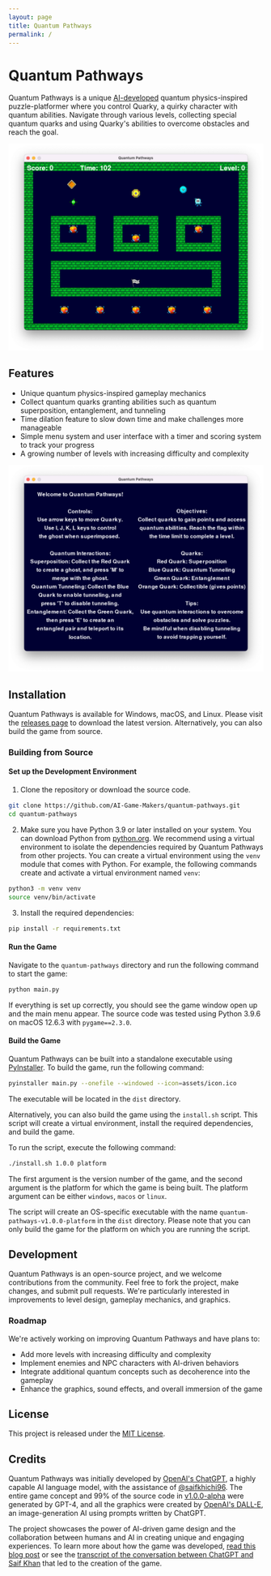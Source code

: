 ```yaml
---
layout: page
title: Quantum Pathways
permalink: /
---
```


# Quantum Pathways

Quantum Pathways is a unique [AI-developed](#credits) quantum physics-inspired puzzle-platformer where you control Quarky, a quirky character with quantum abilities. Navigate through various levels, collecting special quantum quarks and using Quarky's abilities to overcome obstacles and reach the goal.

![Quantum Pathways Screenshot](screenshots/screenshot-1.png)

## Features

- Unique quantum physics-inspired gameplay mechanics
- Collect quantum quarks granting abilities such as quantum superposition, entanglement, and tunneling
- Time dilation feature to slow down time and make challenges more manageable
- Simple menu system and user interface with a timer and scoring system to track your progress
- A growing number of levels with increasing difficulty and complexity

![Quantum Pathways Gameplay](screenshots/screenshot-2.png)

## Installation

Quantum Pathways is available for Windows, macOS, and Linux. Please visit the [releases page](https://github.com/AI-Game-Makers/quantum-pathways/releases) to download the latest version. Alternatively, you can also build the game from source.

### Building from Source

#### Set up the Development Environment

1. Clone the repository or download the source code.

```bash
git clone https://github.com/AI-Game-Makers/quantum-pathways.git
cd quantum-pathways
```

2. Make sure you have Python 3.9 or later installed on your system. You can download Python from [python.org](https://www.python.org/downloads/). We recommend using a virtual environment to isolate the dependencies required by Quantum Pathways from other projects. You can create a virtual environment using the `venv` module that comes with Python. For example, the following commands create and activate a virtual environment named `venv`:

```bash
python3 -m venv venv
source venv/bin/activate
```

3. Install the required dependencies:
```bash
pip install -r requirements.txt
```

#### Run the Game

Navigate to the `quantum-pathways` directory and run the following command to start the game:

```bash
python main.py
```

If everything is set up correctly, you should see the game window open up and the main menu appear. The source code was tested using Python 3.9.6 on macOS 12.6.3 with `pygame==2.3.0`.

#### Build the Game

Quantum Pathways can be built into a standalone executable using [PyInstaller](https://www.pyinstaller.org/). To build the game, run the following command:

```bash
pyinstaller main.py --onefile --windowed --icon=assets/icon.ico
```

The executable will be located in the `dist` directory.

Alternatively, you can also build the game using the `install.sh` script. This script will create a virtual environment, install the required dependencies, and build the game.

To run the script, execute the following command:

```bash
./install.sh 1.0.0 platform
```

The first argument is the version number of the game, and the second argument is the platform for which the game is being built. The platform argument can be either `windows`, `macos` or `linux`.

The script will create an OS-specific executable with the name `quantum-pathways-v1.0.0-platform` in the `dist` directory. Please note that you can only build the game for the platform on which you are running the script.

## Development

Quantum Pathways is an open-source project, and we welcome contributions from the community. Feel free to fork the project, make changes, and submit pull requests. We're particularly interested in improvements to level design, gameplay mechanics, and graphics.

### Roadmap

We're actively working on improving Quantum Pathways and have plans to:

- Add more levels with increasing difficulty and complexity
- Implement enemies and NPC characters with AI-driven behaviors
- Integrate additional quantum concepts such as decoherence into the gameplay
- Enhance the graphics, sound effects, and overall immersion of the game

## License

This project is released under the [MIT License](LICENSE).

## Credits

Quantum Pathways was initially developed by [OpenAI's ChatGPT](https://openai.com/product/gpt-4), a highly capable AI language model, with the assistance of [@saifkhichi96](https://github.com/saifkhichi96). The entire game concept and 99% of the source code in [v1.0.0-alpha](https://github.com/AI-Game-Makers/quantum-pathways/releases/tag/v1.0.0-alpha) were generated by GPT-4, and all the graphics were created by [OpenAI's DALL-E](https://openai.com/product/dall-e-2), an image-generation AI using prompts written by ChatGPT.

The project showcases the power of AI-driven game design and the collaboration between humans and AI in creating unique and engaging experiences. To learn more about how the game was developed, [read this blog post](https://saifkhichi.com/blog/quantum-pathways/) or see the [transcript of the conversation between ChatGPT and Saif Khan](conversation.md) that led to the creation of the game.
